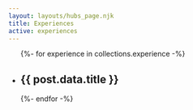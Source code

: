 ```yaml
---
layout: layouts/hubs_page.njk
title: Experiences
active: experiences 
---
```


  
<ul>
{%- for experience in collections.experience -%}
  <li><h2>{{ post.data.title }}</h2></li>
{%- endfor -%}
</ul>
